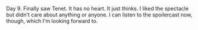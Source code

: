 Day 9. Finally saw Tenet. It has no heart. It just thinks. I liked the spectacle but didn't care about anything or anyone. I can listen to the spoilercast now, though, which I'm looking forward to.

